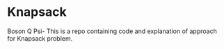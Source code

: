 # Knapsack
Boson Q Psi- This is a repo containing code and explanation of approach for Knapsack problem.
